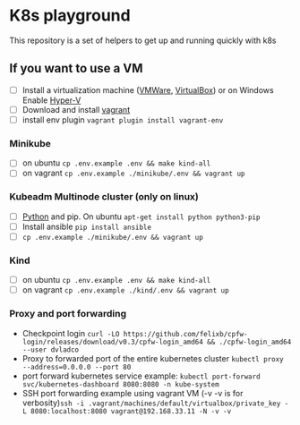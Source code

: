 # K8s playground
This repository is a set of helpers to get up and running quickly with k8s

## If you want to use a VM
 - [ ] Install a virtualization machine ([VMWare](https://www.vmware.com/products/workstation-player/workstation-player-evaluation.html), [VirtualBox](https://www.virtualbox.org/wiki/Downloads)) or on Windows Enable [Hyper-V](https://docs.microsoft.com/en-us/virtualization/hyper-v-on-windows/quick-start/enable-hyper-v)
 - [ ] Download and install [vagrant](https://www.vagrantup.com/downloads.html)
 - [ ] install env plugin `vagrant plugin install vagrant-env`

### Minikube
 - [ ] on ubuntu `cp .env.example .env && make kind-all`
 - [ ] on vagrant `cp .env.example ./minikube/.env && vagrant up`

### Kubeadm Multinode cluster (only on linux)
 - [ ] [Python](https://www.python.org/downloads) and pip. On ubuntu `apt-get install python python3-pip`
 - [ ] Install ansible `pip install ansible`
 - [ ] `cp .env.example ./minikube/.env && vagrant up`

### Kind
 - [ ] on ubuntu `cp .env.example .env && make kind-all`
 - [ ] on vagrant `cp .env.example ./kind/.env && vagrant up`

### Proxy and port forwarding
 - Checkpoint login `curl -LO https://github.com/felixb/cpfw-login/releases/download/v0.3/cpfw-login_amd64 && ./cpfw-login_amd64 --user dvladco`
 - Proxy to forwarded port of the entire kubernetes cluster `kubectl proxy --address=0.0.0.0 --port 80`
 - port forward kubernetes service example: `kubectl port-forward svc/kubernetes-dashboard 8080:8080 -n kube-system`
 - SSH port forwarding example using vagrant VM (-v -v is for verbosity)`ssh -i .vagrant/machines/default/virtualbox/private_key -L 8080:localhost:8080 vagrant@192.168.33.11 -N -v -v`
  